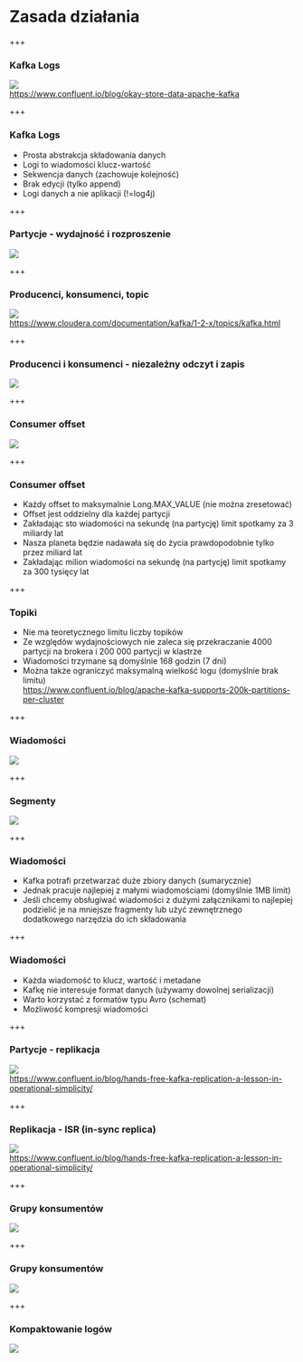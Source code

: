 
# Zasada działania


+++
### Kafka Logs
![](assets/img/kafka/how-it-works/log.png)
<br/><span class="footer">https://www.confluent.io/blog/okay-store-data-apache-kafka</span>



+++
### Kafka Logs
* Prosta abstrakcja składowania danych
* Logi to wiadomości klucz-wartość
* Sekwencja danych (zachowuje kolejność)
* Brak edycji (tylko append)
* Logi danych a nie aplikacji (!=log4j)



+++
### Partycje - wydajność i rozproszenie
![](assets/img/kafka/how-it-works/log_anatomy.png)



+++
### Producenci, konsumenci, topic
![](assets/img/kafka/how-it-works/kafka-architecture.png)
<br/><span class="footer">https://www.cloudera.com/documentation/kafka/1-2-x/topics/kafka.html</span>



+++
### Producenci i konsumenci - niezależny odczyt i zapis
![](assets/img/kafka/how-it-works/log_subscription.png)



+++
### Consumer offset
<!-- .slide: class="imagecentersize50" -->
![](assets/img/kafka/how-it-works/log_consumer.png)



+++
<!-- .slide: class="font90" -->
### Consumer offset
* Każdy offset to maksymalnie Long.MAX_VALUE (nie można zresetować)
* Offset jest oddzielny dla każdej partycji
* Zakładając sto wiadomości na sekundę (na partycję) limit spotkamy za 3 miliardy lat
* Nasza planeta będzie nadawała się do życia prawdopodobnie tylko przez miliard lat
* Zakładając milion wiadomości na sekundę (na partycję) limit spotkamy za 300 tysięcy lat


+++
<!-- .slide: class="font90" -->
### Topiki
* Nie ma teoretycznego limitu liczby topików
* Ze względów wydajnościowych nie zaleca się przekraczanie 4000 partycji na brokera i 200 000 partycji w klastrze
* Wiadomości trzymane są domyślnie 168 godzin (7 dni)
* Można także ograniczyć maksymalną wielkość logu (domyślnie brak limitu)
<br/><span class="footer">https://www.confluent.io/blog/apache-kafka-supports-200k-partitions-per-cluster</span>




+++
### Wiadomości
![](assets/img/kafka/architecture/messages.jpg)



+++
### Segmenty
![](assets/img/kafka/architecture/segments.png)



+++
<!-- .slide: class="font90" -->
### Wiadomości
* Kafka potrafi przetwarzać duże zbiory danych (sumarycznie)
* Jednak pracuje najlepiej z małymi wiadomościami (domyślnie 1MB limit)
* Jeśli chcemy obsługiwać wiadomości z dużymi załącznikami to najlepiej podzielić je na mniejsze fragmenty lub użyć zewnętrznego dodatkowego narzędzia do ich składowania



+++
### Wiadomości
* Każda wiadomość to klucz, wartość i metadane
* Kafkę nie interesuje format danych (używamy dowolnej serializacji)
* Warto korzystać z formatów typu Avro (schemat)
* Możliwość kompresji wiadomości




+++
<!-- .slide: class="imagecentersize50" -->
### Partycje - replikacja
![](assets/img/kafka/how-it-works/replication.jpg)
<br /><span class="footer">https://www.confluent.io/blog/hands-free-kafka-replication-a-lesson-in-operational-simplicity/</span>


+++
<!-- .slide: class="imagecentersize50" -->
### Replikacja -  ISR (in-sync replica)
![](assets/img/kafka/how-it-works/replication-lagging.jpg)
<br /><span class="footer">https://www.confluent.io/blog/hands-free-kafka-replication-a-lesson-in-operational-simplicity/</span>



+++
### Grupy konsumentów
![](assets/img/kafka/how-it-works/consumer-group.png)



+++
### Grupy konsumentów
![](assets/img/kafka/how-it-works/consumer-groups.png)



+++
### Kompaktowanie logów
![](assets/img/kafka/how-it-works/log_compaction_0.png)

